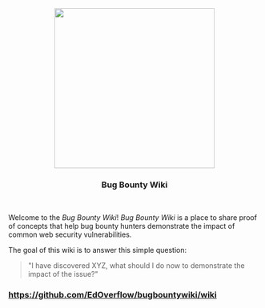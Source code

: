 <div align="center">
<img align="center" src="https://user-images.githubusercontent.com/18099289/43357815-6b016e30-9287-11e8-91d1-77edd85ce1bf.png" height="320"></img>
</div>
<div align="center">
<h3>Bug Bounty Wiki</h3>
</div>
<br/>

Welcome to the _Bug Bounty Wiki_! _Bug Bounty Wiki_ is a place to share proof of concepts that help bug bounty hunters demonstrate the impact of common web security vulnerabilities.

The goal of this wiki is to answer this simple question:

> "I have discovered XYZ, what should I do now to demonstrate the impact of the issue?"

### https://github.com/EdOverflow/bugbountywiki/wiki
